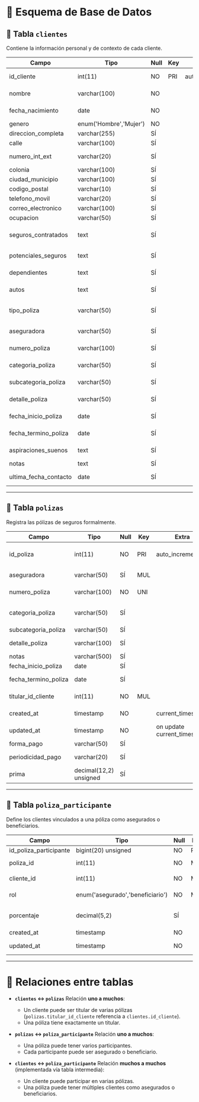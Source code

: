 # 📂 Esquema de Base de Datos

## 🧑 Tabla `clientes`

Contiene la información personal y de contexto de cada cliente.

| Campo                   | Tipo                   | Null | Key | Extra           | Descripción                                  |
| ----------------------- | ---------------------- | ---- | --- | --------------- | -------------------------------------------- |
| id\_cliente             | int(11)                | NO   | PRI | auto\_increment | Identificador único del cliente              |
| nombre                  | varchar(100)           | NO   |     |                 | Nombre completo del cliente                  |
| fecha\_nacimiento       | date                   | NO   |     |                 | Fecha de nacimiento                          |
| genero                  | enum('Hombre','Mujer') | NO   |     |                 | Género                                       |
| direccion\_completa     | varchar(255)           | SÍ   |     |                 | Dirección completa                           |
| calle                   | varchar(100)           | SÍ   |     |                 | Calle                                        |
| numero\_int\_ext        | varchar(20)            | SÍ   |     |                 | Número interior/exterior                     |
| colonia                 | varchar(100)           | SÍ   |     |                 | Colonia o barrio                             |
| ciudad\_municipio       | varchar(100)           | SÍ   |     |                 | Ciudad/Municipio                             |
| codigo\_postal          | varchar(10)            | SÍ   |     |                 | Código postal                                |
| telefono\_movil         | varchar(20)            | SÍ   |     |                 | Teléfono móvil                               |
| correo\_electronico     | varchar(100)           | SÍ   |     |                 | Correo electrónico                           |
| ocupacion               | varchar(50)            | SÍ   |     |                 | Ocupación                                    |
| seguros\_contratados    | text                   | SÍ   |     |                 | Lista o descripción de seguros contratados   |
| potenciales\_seguros    | text                   | SÍ   |     |                 | Seguros que podrían interesar                |
| dependientes            | text                   | SÍ   |     |                 | Dependientes económicos                      |
| autos                   | text                   | SÍ   |     |                 | Información de automóviles                   |
| tipo\_poliza            | varchar(50)            | SÍ   |     |                 | Tipo de póliza (duplicado con tabla polizas) |
| aseguradora             | varchar(50)            | SÍ   |     |                 | Aseguradora (duplicado)                      |
| numero\_poliza          | varchar(100)           | SÍ   |     |                 | Número de póliza (duplicado)                 |
| categoria\_poliza       | varchar(50)            | SÍ   |     |                 | Categoría de póliza (duplicado)              |
| subcategoria\_poliza    | varchar(50)            | SÍ   |     |                 | Subcategoría de póliza (duplicado)           |
| detalle\_poliza         | varchar(50)            | SÍ   |     |                 | Detalle de póliza (duplicado)                |
| fecha\_inicio\_poliza   | date                   | SÍ   |     |                 | Fecha inicio (duplicado)                     |
| fecha\_termino\_poliza  | date                   | SÍ   |     |                 | Fecha fin (duplicado)                        |
| aspiraciones\_suenos    | text                   | SÍ   |     |                 | Metas/aspiraciones del cliente               |
| notas                   | text                   | SÍ   |     |                 | Notas varias                                 |
| ultima\_fecha\_contacto | date                   | SÍ   |     |                 | Última fecha de contacto                     |

---

## 📑 Tabla `polizas`

Registra las pólizas de seguros formalmente.

| Campo                  | Tipo                   | Null | Key | Extra                        | Descripción                          |
| ---------------------- | ---------------------- | ---- | --- | ---------------------------- | ------------------------------------ |
| id\_poliza             | int(11)                | NO   | PRI | auto\_increment              | Identificador único de póliza        |
| aseguradora            | varchar(50)            | SÍ   | MUL |                              | Nombre de la aseguradora             |
| numero\_poliza         | varchar(100)           | NO   | UNI |                              | Número único de póliza               |
| categoria\_poliza      | varchar(50)            | SÍ   |     |                              | Categoría (ej. vida, gastos médicos) |
| subcategoria\_poliza   | varchar(50)            | SÍ   |     |                              | Subcategoría                         |
| detalle\_poliza        | varchar(100)           | SÍ   |     |                              | Detalles adicionales                 |
| notas                  | varchar(500)           | SÍ   |     |                              | Observaciones                        |
| fecha\_inicio\_poliza  | date                   | SÍ   |     |                              | Fecha de inicio                      |
| fecha\_termino\_poliza | date                   | SÍ   |     |                              | Fecha de vencimiento                 |
| titular\_id\_cliente   | int(11)                | NO   | MUL |                              | Cliente titular de la póliza         |
| created\_at            | timestamp              | NO   |     | current\_timestamp           | Fecha de creación                    |
| updated\_at            | timestamp              | NO   |     | on update current\_timestamp | Última actualización                 |
| forma\_pago            | varchar(50)            | SÍ   |     |                              | Forma de pago                        |
| periodicidad\_pago     | varchar(20)            | SÍ   |     |                              | Periodicidad del pago                |
| prima                  | decimal(12,2) unsigned | SÍ   |     |                              | Prima (costo del seguro)             |

---

## 👥 Tabla `poliza_participante`

Define los clientes vinculados a una póliza como asegurados o beneficiarios.

| Campo                    | Tipo                             | Null | Key | Extra                        | Descripción                                     |
| ------------------------ | -------------------------------- | ---- | --- | ---------------------------- | ----------------------------------------------- |
| id\_poliza\_participante | bigint(20) unsigned              | NO   | PRI | auto\_increment              | Identificador único                             |
| poliza\_id               | int(11)                          | NO   | MUL |                              | Relación con `polizas.id_poliza`                |
| cliente\_id              | int(11)                          | NO   | MUL |                              | Relación con `clientes.id_cliente`              |
| rol                      | enum('asegurado','beneficiario') | NO   | MUL |                              | Rol del cliente dentro de la póliza             |
| porcentaje               | decimal(5,2)                     | SÍ   |     |                              | Porcentaje de participación (ej. beneficiarios) |
| created\_at              | timestamp                        | NO   |     | current\_timestamp           | Fecha de creación                               |
| updated\_at              | timestamp                        | NO   |     | on update current\_timestamp | Última actualización                            |

---

# 🔗 Relaciones entre tablas

* **`clientes` ↔ `polizas`**
  Relación **uno a muchos**:

  * Un cliente puede ser titular de varias pólizas (`polizas.titular_id_cliente` referencia a `clientes.id_cliente`).
  * Una póliza tiene exactamente un titular.

* **`polizas` ↔ `poliza_participante`**
  Relación **uno a muchos**:

  * Una póliza puede tener varios participantes.
  * Cada participante puede ser asegurado o beneficiario.

* **`clientes` ↔ `poliza_participante`**
  Relación **muchos a muchos** (implementada vía tabla intermedia):

  * Un cliente puede participar en varias pólizas.
  * Una póliza puede tener múltiples clientes como asegurados o beneficiarios.
